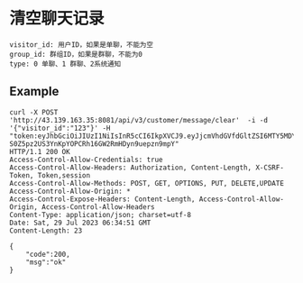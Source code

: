 # 清空聊天记录

    visitor_id: 用户ID，如果是单聊，不能为空
    group_id: 群组ID，如果是群聊，不能为0 
    type: 0 单聊、1 群聊、2系统通知
## Example

    curl -X POST  'http://43.139.163.35:8081/api/v3/customer/message/clear'  -i -d '{"visitor_id":"123"}' -H "token:eyJhbGciOiJIUzI1NiIsInR5cCI6IkpXVCJ9.eyJjcmVhdGVfdGltZSI6MTY5MDYwNjA4MSwidmlzaXRvcl9pZCI6IjEwZGZmOWJhLTJmZjEtNDJhMC04Nzk3LTNjNzU1NDg4MTVkNyJ9.v-S0Z5pz2US3YnKpYOPCRh16GW2RmHDyn9uepzn9mpY"
    HTTP/1.1 200 OK
    Access-Control-Allow-Credentials: true
    Access-Control-Allow-Headers: Authorization, Content-Length, X-CSRF-Token, Token,session
    Access-Control-Allow-Methods: POST, GET, OPTIONS, PUT, DELETE,UPDATE
    Access-Control-Allow-Origin: *
    Access-Control-Expose-Headers: Content-Length, Access-Control-Allow-Origin, Access-Control-Allow-Headers
    Content-Type: application/json; charset=utf-8
    Date: Sat, 29 Jul 2023 06:34:51 GMT
    Content-Length: 23

    {
        "code":200,
        "msg":"ok"
    }
